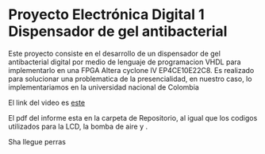 # Proyecto Electrónica Digital 1 Dispensador de gel antibacterial
Este proyecto consiste en el desarrollo de un dispensador de gel antibacterial digital por medio de lenguaje de programacion VHDL para implementarlo en una FPGA Altera cyclone IV EP4CE10E22C8. Es realizado para solucionar una problematica de la presencialidad, en nuestro caso, lo implementariamos en la universidad nacional de Colombia 

El link del video es [este](https://drive.google.com/file/d/1d00PuOKzfCsENaVddhdCiA8rrzHlb7Jx/view?usp=sharing)

El pdf del informe esta en la carpeta de Repositorio, al igual que los codigos utilizados para la LCD, la bomba de aire y .

Sha llegue perras
